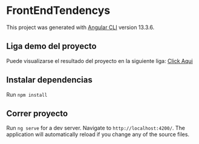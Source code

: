 # FrontEndTendencys

This project was generated with [Angular CLI](https://github.com/angular/angular-cli) version 13.3.6.
## Liga demo del proyecto

Puede visualizarse el resultado del proyecto en la siguiente liga: [Click Aqui](tendencys-front.end.dev4humans.com.mx)

## Instalar dependencias

Run `npm install`

## Correr proyecto

Run `ng serve` for a dev server. Navigate to `http://localhost:4200/`. The application will automatically reload if you change any of the source files.


